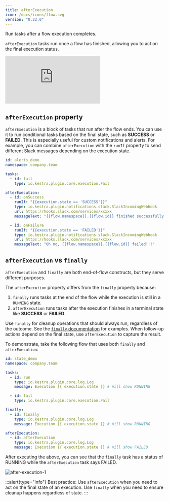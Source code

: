 ```yaml
---
title: afterExecution
icon: /docs/icons/flow.svg
version: "0.22.0"
---
```


Run tasks after a flow execution completes.

`afterExecution` tasks run once a flow has finished, allowing you to act on the final execution status.

<div class="video-container">
    <iframe src="https://www.youtube.com/embed/7PCOvxOl9LI?si=opJjV_Drs-dsjy_L" title="YouTube video player" frameborder="0" allow="accelerometer; autoplay; clipboard-write; encrypted-media; gyroscope; picture-in-picture; web-share" referrerpolicy="strict-origin-when-cross-origin" allowfullscreen></iframe>
</div>

## `afterExecution` property

`afterExecution` is a block of tasks that run after the flow ends. You can use it to run conditional tasks based on the final state, such as **SUCCESS** or **FAILED**. This is especially useful for custom notifications and alerts. For example, you can combine `afterExecution` with the `runIf` property to send different Slack messages depending on the execution state.

```yaml
id: alerts_demo
namespace: company.team

tasks:
  - id: fail
    type: io.kestra.plugin.core.execution.Fail

afterExecution:
  - id: onSuccess
    runIf: "{{execution.state == 'SUCCESS'}}"
    type: io.kestra.plugin.notifications.slack.SlackIncomingWebhook
    url: https://hooks.slack.com/services/xxxxx
    messageText: "{{flow.namespace}}.{{flow.id}} finished successfully!"

  - id: onFailure
    runIf: "{{execution.state == 'FAILED'}}"
    type: io.kestra.plugin.notifications.slack.SlackIncomingWebhook
    url: https://hooks.slack.com/services/xxxxx
    messageText: "Oh no, {{flow.namespace}}.{{flow.id}} failed!!!"
```

## `afterExecution` vs `finally`

`afterExecution` and `finally` are both end-of-flow constructs, but they serve different purposes.

The `afterExecution` property differs from the `finally` property because:
1. `finally` runs tasks at the end of the flow while the execution is still in a `RUNNING` state.
2. `afterExecution` runs tasks after the execution finishes in a terminal state like **SUCCESS** or **FAILED**.

Use `finally` for cleanup operations that should always run, regardless of the outcome. See the [`finally` documentation](./19.finally.md) for examples. When follow-up actions depend on the final state, use `afterExecution` to capture the result.

To demonstrate, take the following flow that uses both `finally` and `afterExecution`:

```yaml
id: state_demo
namespace: company.team

tasks:
  - id: run
    type: io.kestra.plugin.core.log.Log
    message: Execution {{ execution.state }} # Will show RUNNING

  - id: fail
    type: io.kestra.plugin.core.execution.Fail

finally:
  - id: finally
    type: io.kestra.plugin.core.log.Log
    message: Execution {{ execution.state }} # Will show RUNNING

afterExecution:
  - id: afterExecution
    type: io.kestra.plugin.core.log.Log
    message: Execution {{ execution.state }} # Will show FAILED
```

After executing the above, you can see that the `finally` task has a status of RUNNING while the `afterExecution` task says FAILED.

![after-execution-1](@assets/docs/concepts/after-execution-1.png)

:::alert{type="info"}
Best practice: Use `afterExecution` when you need to act on the final state of an execution. Use `finally` when you need to ensure cleanup happens regardless of state.
:::
